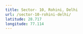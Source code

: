 ```yaml
---
title: Sector- 10, Rohini, Delhi
url: /sector-10-rohini-delhi/
latitude: 28.717
longitude: 77.114
---
```

